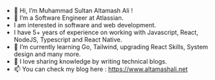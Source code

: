 - 👋 Hi, I’m Muhammad Sultan Altamash Ali !
- 👀 I’m a Software Engineer at Atlassian.
- I am interested in software and web development.
- I have 5+ years of experience on working with Javascript, React, NodeJS, Typescript and React Native.
- 🌱 I’m currently learning Go, Tailwind, upgrading React Skills, System design and many more.
- 💞️ I love sharing knowledge by writing technical blogs.
- 📫 You can check my blog here : https://www.altamashali.net

<!---
Altamashattari/Altamashattari is a ✨ special ✨ repository because its `README.md` (this file) appears on your GitHub profile.
You can click the Preview link to take a look at your changes.
--->
